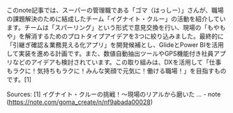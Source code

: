 このnote記事では、スーパーの管理職である「ゴマ（はっしー）」さんが、職場の課題解決のために結成したチーム「イグナイト・クルー」の活動を紹介しています。チームは「スパーリング」という形式で意見交換を行い、現場の「もやもや」を解消するためのプロトタイプアイデアを3つに絞り込みました。最終的に「引継ぎ確認＆業務見える化アプリ」を開発候補とし、GlideとPower BIを活用して実装を進める計画です。また、数値自動抽出ツールやGPS機能付き社員アプリなどのアイデアも検討されています。この取り組みは、DXを活用して「仕事もラクに！気持ちもラクに！みんな笑顔で元気に！働ける職場！」を目指すものです。[1]

Sources:
[1] イグナイト・クルーの挑戦！～現場のリアルから磨いた ... - note (https://note.com/goma_create/n/nf9abada00028)
